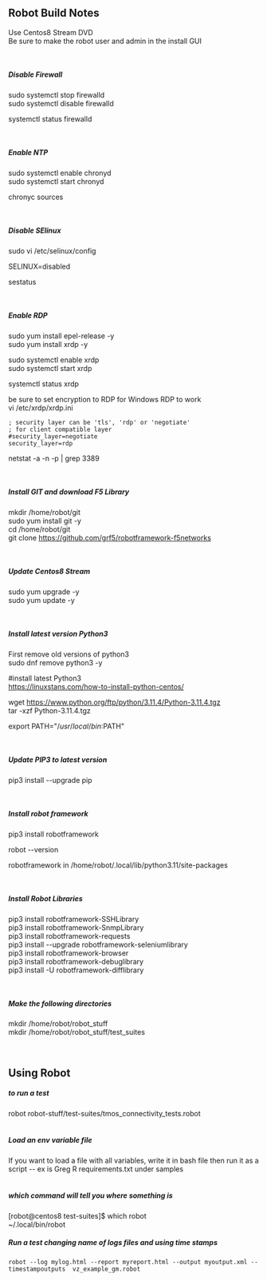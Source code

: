 ## Robot Build Notes  

Use Centos8 Stream DVD  
Be sure to make the robot user and admin in the install GUI  

<br/>  

#####  Disable Firewall      
sudo systemctl stop firewalld  
sudo systemctl disable firewalld  
  
systemctl status firewalld  

<br/>  

##### Enable NTP  
sudo systemctl enable chronyd  
sudo systemctl start chronyd  

chronyc sources  

<br/>  

#####  Disable SElinux 
sudo vi /etc/selinux/config  

SELINUX=disabled  

sestatus  

<br/>  
 
#####  Enable RDP 
sudo yum install epel-release -y  
sudo yum install xrdp -y   

sudo systemctl enable xrdp  
sudo systemctl start xrdp  

systemctl status xrdp   

be sure to set encryption to RDP for Windows RDP to work  
vi /etc/xrdp/xrdp.ini  
```
; security layer can be 'tls', 'rdp' or 'negotiate'
; for client compatible layer
#security_layer=negotiate
security_layer=rdp
```


netstat -a -n -p  | grep 3389  

<br/>  

#####  Install GIT and download F5 Library  
mkdir /home/robot/git  
sudo yum install git -y  
cd /home/robot/git  
git clone https://github.com/grf5/robotframework-f5networks  

<br/>  

#####  Update Centos8 Stream  
sudo yum upgrade -y  
sudo yum update -y  


<br/>  

#####  Install latest version Python3  
First remove old versions of python3   
sudo dnf remove python3 -y  

#install latest Python3  
https://linuxstans.com/how-to-install-python-centos/  

wget https://www.python.org/ftp/python/3.11.4/Python-3.11.4.tgz  
tar -xzf Python-3.11.4.tgz  
  
export PATH="$/usr/local/bin:$PATH"  

<br/>  

#####  Update PIP3 to latest version 
pip3 install --upgrade pip  

<br/>  

#####  Install robot framework  
pip3 install robotframework  

robot --version  

robotframework in /home/robot/.local/lib/python3.11/site-packages  

<br/>  

#####  Install Robot Libraries  
pip3 install robotframework-SSHLibrary  
pip3 install robotframework-SnmpLibrary  
pip3 install robotframework-requests  
pip3 install --upgrade robotframework-seleniumlibrary  
pip3 install robotframework-browser  
pip3 install robotframework-debuglibrary  
pip3 install -U robotframework-difflibrary

<br/>  

##### Make the following directories
mkdir /home/robot/robot_stuff  
mkdir /home/robot/robot_stuff/test_suites

<br/>  

## Using Robot

#####  to run a test 
robot robot-stuff/test-suites/tmos_connectivity_tests.robot  
<br/>  

#####  Load an env variable file 
If you want to load a file with all variables, write it in bash file then run it as a script -- ex is Greg R requirements.txt under samples  
<br/>  

#####  which command will tell you where something is 
[robot@centos8 test-suites]$ which robot  
~/.local/bin/robot  


##### Run a test changing name of logs files and using time stamps  

```
robot --log mylog.html --report myreport.html --output myoutput.xml --timestampoutputs  vz_example_gm.robot
```
